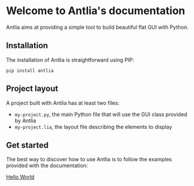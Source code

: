 # Welcome to Antlia's documentation

Antlia aims at providing a simple tool to build beautiful flat GUI with Python.

## Installation

The installation of Antlia is straightforward using PIP:

`pip install antlia`

## Project layout

A project built with Antlia has at least two files:

* `my-project.py`, the main Python file that will use the GUI class provided by Antlia
* `my-project.lia`, the layout file describing the elements to display


## Get started

The best way to discover how to use Antlia is to follow the examples provided with the documentation:

[Hello World](examples/helloworld.md)
